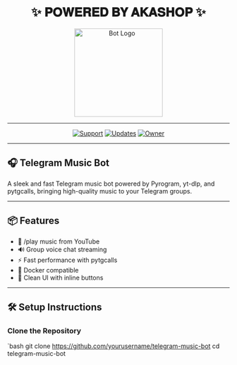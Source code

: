 <h1 align="center">
  <b>✨ 𝐏𝐎𝐖𝐄𝐑𝐄𝐃 𝐁𝐘 𝐀𝐊𝐀𝐒𝐇𝐎𝐏 ✨</b>
</h1>

<p align="center">
  <img src="https://telegra.ph/file/21d27866c00a6e6bcb5ca.jpg" alt="Bot Logo" width="200"/>
</p>

---

<p align="center">
  <a href="https://t.me/AnanyaBotSupport"><img src="https://img.shields.io/badge/💬 Support-2CA5E0?style=for-the-badge&logo=telegram&logoColor=white" alt="Support"></a>
  <a href="https://t.me/AnanyaBots"><img src="https://img.shields.io/badge/📢 Updates-FFB400?style=for-the-badge&logo=telegram&logoColor=white" alt="Updates"></a>
  <a href="https://t.me/WTF_NoHope"><img src="https://img.shields.io/badge/👑 Owner-FF69B4?style=for-the-badge&logo=telegram&logoColor=white" alt="Owner"></a>
</p>

---

## 🎧 Telegram Music Bot

A sleek and fast Telegram music bot powered by Pyrogram, yt-dlp, and pytgcalls, bringing high-quality music to your Telegram groups.

---

## 📦 Features

- 🎵 /play music from YouTube
- 🔊 Group voice chat streaming
- ⚡ Fast performance with pytgcalls
- 🐳 Docker compatible
- 🧠 Clean UI with inline buttons

---

## 🛠 Setup Instructions

### Clone the Repository

`bash
git clone https://github.com/yourusername/telegram-music-bot
cd telegram-music-bot
